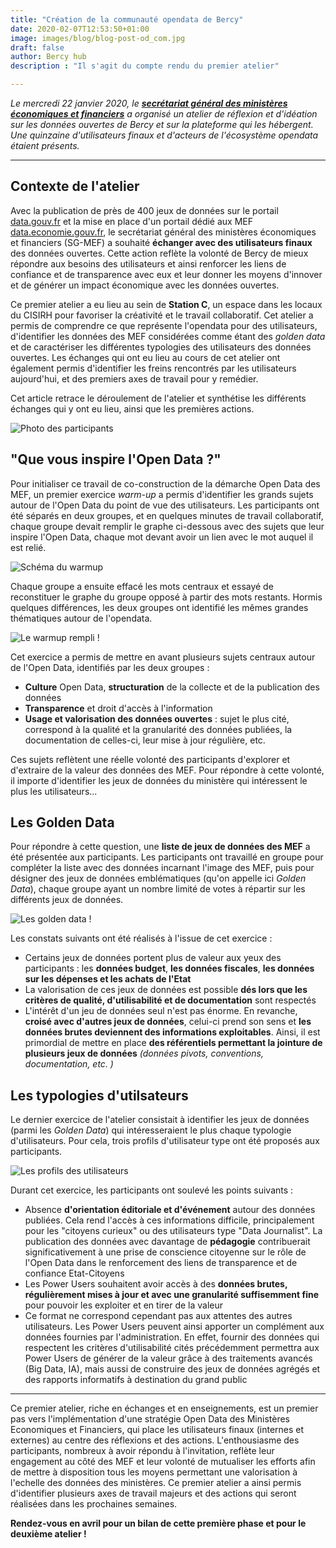 ```yaml
---
title: "Création de la communauté opendata de Bercy"
date: 2020-02-07T12:53:50+01:00
image: images/blog/blog-post-od_com.jpg
draft: false
author: Bercy hub
description : "Il s'agit du compte rendu du premier atelier"

---
```


*Le mercredi 22 janvier 2020, le **[secrétariat général des ministères économiques et financiers](https://www.economie.gouv.fr/vous-orienter/organigramme/secretariat-general-des-ministeres-economiques-et-financiers-sg)** a organisé un atelier de réflexion et d'idéation sur les données ouvertes de Bercy et sur la plateforme qui les hébergent. Une quinzaine d'utilisateurs finaux et d'acteurs de l'écosystème opendata étaient présents.*

***

## Contexte de l'atelier
Avec la publication de près de 400 jeux de données sur le portail [data.gouv.fr](https://data.gouv.fr) et la mise en place d'un portail dédié aux MEF [data.economie.gouv.fr](https://data.economie.gouv.fr), le secrétariat général des ministères économiques et financiers (SG-MEF) a souhaité **échanger avec des utilisateurs finaux** des données ouvertes. Cette action reflète la volonté de Bercy de mieux répondre aux besoins des utilisateurs et ainsi renforcer les liens de confiance et de transparence avec eux et leur donner les moyens d'innover et de générer un impact économique avec les données ouvertes.

Ce premier atelier a eu lieu au sein de **Station C**, un espace dans les locaux du CISIRH pour favoriser la créativité et le travail collaboratif. Cet atelier a permis de comprendre ce que représente l'opendata pour des utilisateurs, d'identifier les données des MEF considérées comme étant des *golden data* et de caractériser les différentes typologies des utilisateurs des données ouvertes. Les échanges qui ont eu lieu au cours de cet atelier ont également permis d'identifier les freins rencontrés par les utilisateurs aujourd'hui, et des premiers axes de travail pour y remédier.

Cet article retrace le déroulement de l'atelier et synthétise les différents échanges qui y ont eu lieu, ainsi que les premières actions.

![Photo des participants](/hub/images/blog/opendata_atelier01_20200123_participants.png#full "Les participants de l'atelier")


## "Que vous inspire l'Open Data ?"
Pour initialiser ce travail de co-construction de la démarche Open Data des MEF, un premier exercice *warm-up* a permis d'identifier les grands sujets autour de l'Open Data du point de vue des utilisateurs.
Les participants ont été séparés en deux groupes, et en quelques minutes de travail collaboratif, chaque groupe devait remplir le graphe ci-dessous avec des sujets que leur inspire l'Open Data, chaque mot devant avoir un lien avec le mot auquel il est relié.

![Schéma du warmup](/hub/images/blog/opendata_atelier01_20200123_warmup.png#full "Le schéma du warm-up")


Chaque groupe a ensuite effacé les mots centraux et essayé de reconstituer le graphe du groupe opposé à partir des mots restants. Hormis quelques différences, les deux groupes ont identifié les mêmes grandes thématiques autour de l'opendata.

![Le warmup rempli !](/hub/images/blog/opendata_atelier01_20200123_warmup_resultat.png#full "Le warm-up rempli par les participants")

Cet exercice a permis de mettre en avant plusieurs sujets centraux autour de l'Open Data, identifiés par les deux groupes :
* **Culture** Open Data, **structuration** de la collecte et de la publication des données
* **Transparence** et droit d'accès à l'information
* **Usage et valorisation des données ouvertes** : sujet le plus cité, correspond à la qualité et la granularité des données publiées, la documentation de celles-ci, leur mise à jour régulière, etc.

Ces sujets reflètent une réelle volonté des participants d'explorer et d'extraire de la valeur des données des MEF. Pour répondre à cette volonté, il importe d'identifier les jeux de données du ministère qui intéressent le plus les utilisateurs...


## Les Golden Data
Pour répondre à cette question, une **liste de jeux de données des MEF** a été présentée aux participants. Les participants ont travaillé en groupe pour compléter la liste avec des données incarnant l'image des MEF, puis pour désigner des jeux de données emblématiques (qu'on appelle ici *Golden Data*), chaque groupe ayant un nombre limité de votes à répartir sur les différents jeux de données.

![Les golden data !](/hub/images/blog/opendata_atelier01_20200123_goldendata.png#full "Le golden data identifiés par les participants")

Les constats suivants ont été réalisés à l'issue de cet exercice :
* Certains jeux de données portent plus de valeur aux yeux des participants : les **données budget**, **les données fiscales**, **les données sur les dépenses et les achats de l'Etat**
* La valorisation de ces jeux de données est possible **dés lors que les critères de qualité, d'utilisabilité et de documentation** sont respectés
* L'intérêt d'un jeu de données seul n'est pas énorme. En revanche, **croisé avec d'autres jeux de données**, celui-ci prend son sens et **les données brutes deviennent des informations exploitables**. Ainsi, il est primordial de mettre en place **des référentiels permettant la jointure de plusieurs jeux de données** *(données pivots, conventions, documentation, etc. )*

## Les typologies d'utilsateurs
Le dernier exercice de l'atelier consistait à identifier les jeux de données (parmi les *Golden Data*) qui intéresseraient le plus chaque typologie d'utilisateurs. Pour cela, trois profils d'utilisateur type ont été proposés aux participants.

![Les profils des utilisateurs](/hub/images/blog/opendata_atelier01_20200123_users_slides.png#full "Les profils des utilisateurs de l'opendata")

Durant cet exercice, les participants ont soulevé les points suivants :
* Absence **d'orientation éditoriale et d'événement** autour des données publiées. Cela rend l'accès à ces informations difficile, principalement pour les "citoyens curieux" ou des utilisateurs type "Data Journalist". La publication des données avec davantage de **pédagogie** contribuerait significativement à une prise de conscience citoyenne sur le rôle de l'Open Data dans le renforcement des liens de transparence et de confiance Etat-Citoyens
* Les Power Users souhaitent avoir accès à des **données brutes, régulièrement mises à jour et avec une granularité suffisemment fine** pour pouvoir les exploiter et en tirer de la valeur
* Ce format ne correspond cependant pas aux attentes des autres utilisateurs. Les Power Users peuvent ainsi apporter un complément aux données fournies par l'administration. En effet, fournir des données qui respectent les critères d'utilisabilité cités précédemment permettra aux Power Users de générer de la valeur grâce à des traitements avancés (Big Data, IA), mais aussi de construire des jeux de données agrégés et des rapports informatifs à destination du grand public

***

Ce premier atelier, riche en échanges et en enseignements, est un premier pas vers l'implémentation d'une stratégie Open Data des Ministères Economiques et Financiers, qui place les utilisateurs finaux (internes et externes) au centre des réflexions et des actions. L'enthousiasme des participants, nombreux à avoir répondu à l'invitation, reflète leur engagement au côté des MEF et leur volonté de mutualiser les efforts afin de mettre à disposition tous les moyens permettant une valorisation à l'echelle des données des ministères. Ce premier atelier a ainsi permis d'identifier plusieurs axes de travail majeurs et des actions qui seront réalisées dans les prochaines semaines.

**Rendez-vous en avril pour un bilan de cette première phase et pour le deuxième atelier !**
